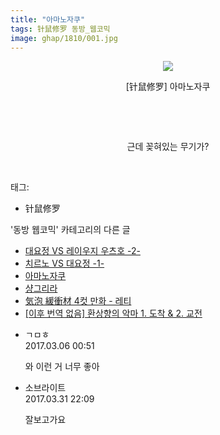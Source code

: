 ```yaml
---
title: "아마노자쿠"
tags: 针鼠修罗 동방_웹코믹
image: ghap/1810/001.jpg
---
```

<div class="article">
<p style="text-align: center; clear: none; float: none;"><img src="{{ site.nasurl }}/ghap/1810/001.jpg"/></p>
<p style="text-align: center; clear: none; float: none;">[针鼠修罗] 아마노자쿠</p>
<p style="text-align: center; clear: none; float: none;"><br/></p>
<p style="text-align: center; clear: none; float: none;"><br/></p>
<p style="text-align: center; clear: none; float: none;">근데 꽂혀있는 무기가?</p>
<p><br/></p>
</div><div class="tagTrail">
<p>태그: </p>
<ul>
<li>针鼠修罗</li>
</ul>
</div><div class="another">
<p>'동방 웹코믹' 카테고리의 다른 글</p>
<ul>
<li><a href="/2016-08-25-ghap_1828">대요정 VS 레이우지 우츠호 -2-</a></li>
<li><a href="/2016-08-25-ghap_1827">치르노 VS 대요정 -1-</a></li>
<li><a href="/2016-08-24-ghap_1810">아마노자쿠</a></li>
<li><a href="/2016-08-23-ghap_1797">샹그리라</a></li>
<li><a href="/2016-08-23-ghap_1789">気泡 緩衝材 4컷 만화 - 레티</a></li>
<li><a href="/2016-08-23-ghap_1786">[이후 번역 없음] 환상향의 악마 1. 도착 &amp; 2. 교전</a></li>
</ul>
</div><div class="cb_module cb_fluid">
<div class="cb_wrt cb_profile">
<div class="comment">
<ul>
<li class="cb_thumb_off" id="comment14932150">
<div class="cb_comment_area">
<div class="cb_info_area">
<div class="cb_section">
<span class="cb_nick_name">ㄱㅁㅎ</span>
</div>
<div class="cb_section">
<span class="cb_date">2017.03.06 00:51 </span>
</div>
</div>
<div class="cb_dsc_comment">
<p class="cb_dsc">
											와 이런 거 너무 좋아
										</p>
</div>
</div></li>
<li class="cb_thumb_off" id="comment14954153">
<div class="cb_comment_area">
<div class="cb_info_area">
<div class="cb_section">
<span class="cb_nick_name">소브라이트</span>
</div>
<div class="cb_section">
<span class="cb_date">2017.03.31 22:09 </span>
</div>
</div>
<div class="cb_dsc_comment">
<p class="cb_dsc">
											잘보고가요
										</p>
</div>
</div></li>
</ul>
</div>
</div><!-- commentList close -->
</div>
<br/>
<p id="refer"></p>
<br/>
